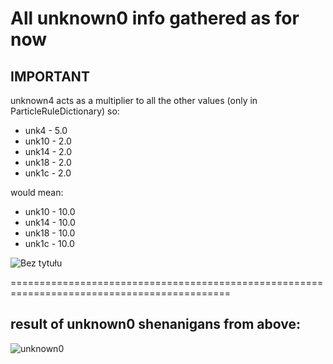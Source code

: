 # All unknown0 info gathered as for now

## IMPORTANT
unknown4 acts as a multiplier to all the other values (only in ParticleRuleDictionary) so:

* unk4 - 5.0
* unk10 - 2.0
* unk14 - 2.0
* unk18 - 2.0
* unk1c - 2.0

would mean:

* unk10 - 10.0
* unk14 - 10.0
* unk18 - 10.0
* unk1c - 10.0


![Bez tytułu](https://user-images.githubusercontent.com/95538762/221429280-563599ff-58f5-4223-aaff-56cb744dfeb1.png)

============================================================================================
## result of unknown0 shenanigans from above:
![unknown0](https://user-images.githubusercontent.com/95538762/221429310-74a621d7-4a73-442e-8808-62924be1bd7a.gif)

